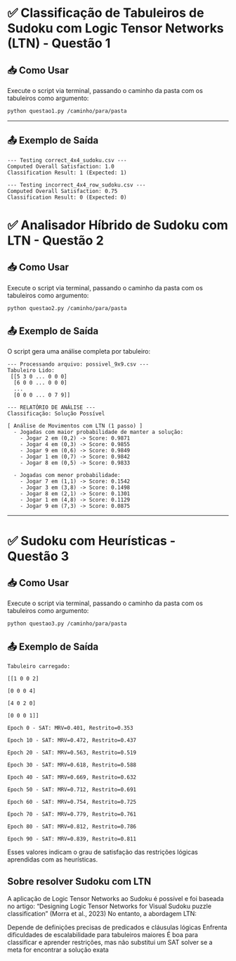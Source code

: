 # ✅ Classificação de Tabuleiros de Sudoku com Logic Tensor Networks (LTN) - Questão 1

## 📥 Como Usar

Execute o script via terminal, passando o caminho da pasta com os tabuleiros como argumento:

```bash
python questao1.py /caminho/para/pasta
```

---
## 📤 Exemplo de Saída

```
--- Testing correct_4x4_sudoku.csv ---
Computed Overall Satisfaction: 1.0
Classification Result: 1 (Expected: 1)

--- Testing incorrect_4x4_row_sudoku.csv ---
Computed Overall Satisfaction: 0.75
Classification Result: 0 (Expected: 0)
```

# ✅ Analisador Híbrido de Sudoku com LTN - Questão 2

## 📥 Como Usar

Execute o script via terminal, passando o caminho da pasta com os tabuleiros como argumento:

```bash
python questao2.py /caminho/para/pasta
```

## 📤 Exemplo de Saída

O script gera uma análise completa por tabuleiro:

```
--- Processando arquivo: possivel_9x9.csv ---
Tabuleiro Lido:
 [[5 3 0 ... 0 0 0]
  [6 0 0 ... 0 0 0]
  ...
  [0 0 0 ... 0 7 9]]

--- RELATÓRIO DE ANÁLISE ---
Classificação: Solução Possível

[ Análise de Movimentos com LTN (1 passo) ]
  - Jogadas com maior probabilidade de manter a solução:
    - Jogar 2 em (0,2) -> Score: 0.9871
    - Jogar 4 em (0,3) -> Score: 0.9855
    - Jogar 9 em (0,6) -> Score: 0.9849
    - Jogar 1 em (0,7) -> Score: 0.9842
    - Jogar 8 em (0,5) -> Score: 0.9833

  - Jogadas com menor probabilidade:
    - Jogar 7 em (1,1) -> Score: 0.1542
    - Jogar 3 em (3,8) -> Score: 0.1498
    - Jogar 8 em (2,1) -> Score: 0.1301
    - Jogar 1 em (4,8) -> Score: 0.1129
    - Jogar 9 em (7,3) -> Score: 0.0875
```
---

# ✅ Sudoku com Heurísticas - Questão 3

## 📥 Como Usar

Execute o script via terminal, passando o caminho da pasta com os tabuleiros como argumento:

```bash
python questao3.py /caminho/para/pasta
```

## 📤 Exemplo de Saída
```
Tabuleiro carregado:

[[1 0 0 2]

[0 0 0 4]

[4 0 2 0]

[0 0 0 1]]

Epoch 0 - SAT: MRV=0.401, Restrito=0.353

Epoch 10 - SAT: MRV=0.472, Restrito=0.437

Epoch 20 - SAT: MRV=0.563, Restrito=0.519

Epoch 30 - SAT: MRV=0.618, Restrito=0.588

Epoch 40 - SAT: MRV=0.669, Restrito=0.632

Epoch 50 - SAT: MRV=0.712, Restrito=0.691

Epoch 60 - SAT: MRV=0.754, Restrito=0.725

Epoch 70 - SAT: MRV=0.779, Restrito=0.761

Epoch 80 - SAT: MRV=0.812, Restrito=0.786

Epoch 90 - SAT: MRV=0.839, Restrito=0.811
```

Esses valores indicam o grau de satisfação das restrições lógicas aprendidas com as heurísticas.

## Sobre resolver Sudoku com LTN

A aplicação de Logic Tensor Networks ao Sudoku é possível e foi baseada no artigo: “Designing Logic Tensor Networks for Visual Sudoku puzzle classification” (Morra et al., 2023) No entanto, a abordagem LTN:

Depende de definições precisas de predicados e cláusulas lógicas Enfrenta dificuldades de escalabilidade para tabuleiros maiores É boa para classificar e aprender restrições, mas não substitui um SAT solver se a meta for encontrar a solução exata

